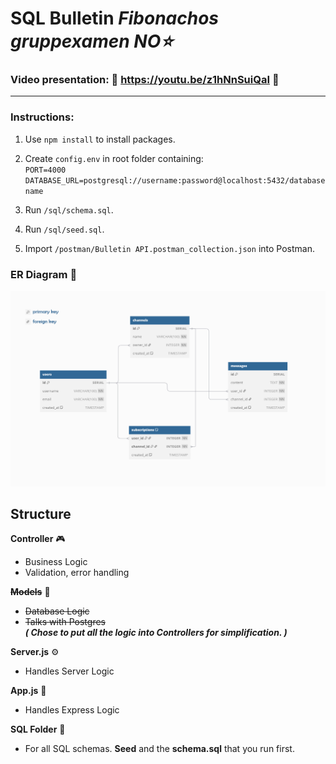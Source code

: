 # **SQL Bulletin** **_Fibonachos gruppexamen_** _NO⭐_

### Video presentation: 📼 https://youtu.be/z1hNnSuiQaI 📼

---

### **Instructions:**

1. Use `npm install` to install packages.

2. Create `config.env` in root folder containing: <br>`PORT=4000`<br>
   `DATABASE_URL=postgresql://username:password@localhost:5432/databasename`

3. Run `/sql/schema.sql`.

4. Run `/sql/seed.sql`.

5. Import `/postman/Bulletin API.postman_collection.json` into Postman.

### ER Diagram 📏

<img src="./ER-diagram.png">

## Structure

**Controller** 🎮

- Business Logic
- Validation, error handling

~~**Models**~~ 📝

- ~~Database Logic~~
- ~~Talks with Postgres~~
  <br>
  **_( Chose to put all the logic into Controllers for simplification. )_**

**Server.js** ⚙️

- Handles Server Logic

**App.js** 📲

- Handles Express Logic

**SQL Folder** 📐

- For all SQL schemas. **Seed** and the **schema.sql** that you run first.
